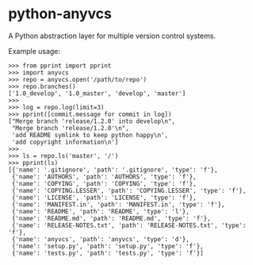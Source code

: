 python-anyvcs
=============

A Python abstraction layer for multiple version control systems.

Example usage:

    >>> from pprint import pprint
    >>> import anyvcs
    >>> repo = anyvcs.open('/path/to/repo')
    >>> repo.branches()
    ['1.0_develop', '1.0_master', 'develop', 'master']
    >>>
    >>> log = repo.log(limit=3)
    >>> pprint([commit.message for commit in log])
    ["Merge branch 'release/1.2.0' into develop\n",
     "Merge branch 'release/1.2.0'\n",
     'add README symlink to keep python happy\n',
     'add copyright information\n']
    >>>
    >>> ls = repo.ls('master', '/')
    >>> pprint(ls)
    [{'name': '.gitignore', 'path': '.gitignore', 'type': 'f'},
     {'name': 'AUTHORS', 'path': 'AUTHORS', 'type': 'f'},
     {'name': 'COPYING', 'path': 'COPYING', 'type': 'f'},
     {'name': 'COPYING.LESSER', 'path': 'COPYING.LESSER', 'type': 'f'},
     {'name': 'LICENSE', 'path': 'LICENSE', 'type': 'f'},
     {'name': 'MANIFEST.in', 'path': 'MANIFEST.in', 'type': 'f'},
     {'name': 'README', 'path': 'README', 'type': 'l'},
     {'name': 'README.md', 'path': 'README.md', 'type': 'f'},
     {'name': 'RELEASE-NOTES.txt', 'path': 'RELEASE-NOTES.txt', 'type': 'f'},
     {'name': 'anyvcs', 'path': 'anyvcs', 'type': 'd'},
     {'name': 'setup.py', 'path': 'setup.py', 'type': 'f'},
     {'name': 'tests.py', 'path': 'tests.py', 'type': 'f'}]
